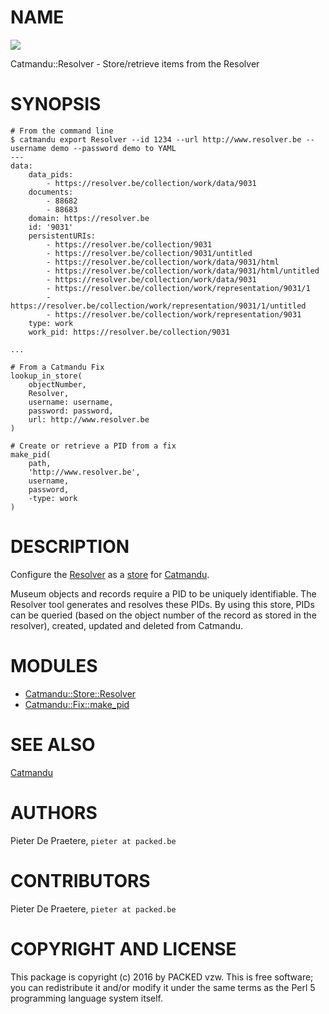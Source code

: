 # NAME

<div>
    <a href="https://travis-ci.org/PACKED-vzw/Catmandu-Store-Resolver"><img src="https://travis-ci.org/PACKED-vzw/Catmandu-Store-Resolver.svg?branch=master"></a>
</div>

Catmandu::Resolver - Store/retrieve items from the Resolver

# SYNOPSIS

    # From the command line
    $ catmandu export Resolver --id 1234 --url http://www.resolver.be --username demo --password demo to YAML
    ---
    data:
        data_pids:
            - https://resolver.be/collection/work/data/9031
        documents:
            - 88682
            - 88683
        domain: https://resolver.be
        id: '9031'
        persistentURIs:
            - https://resolver.be/collection/9031
            - https://resolver.be/collection/9031/untitled
            - https://resolver.be/collection/work/data/9031/html
            - https://resolver.be/collection/work/data/9031/html/untitled
            - https://resolver.be/collection/work/data/9031
            - https://resolver.be/collection/work/representation/9031/1
            - https://resolver.be/collection/work/representation/9031/1/untitled
            - https://resolver.be/collection/work/representation/9031
        type: work
        work_pid: https://resolver.be/collection/9031

    ...

    # From a Catmandu Fix
    lookup_in_store(
        objectNumber,
        Resolver,
        username: username,
        password: password,
        url: http://www.resolver.be
    )

    # Create or retrieve a PID from a fix
    make_pid(
        path,
        'http://www.resolver.be',
        username,
        password,
        -type: work
    )

# DESCRIPTION

Configure the [Resolver](https://github.com/PACKED-vzw/resolver) as a [store](http://librecat.org/Catmandu/#stores) for [Catmandu](http://librecat.org/).

Museum objects and records require a PID to be uniquely identifiable. The Resolver tool
generates and resolves these PIDs. By using this store, PIDs can be queried (based on
the object number of the record as stored in the resolver), created, updated and deleted
from Catmandu.

# MODULES

- [Catmandu::Store::Resolver](https://metacpan.org/pod/Catmandu::Store::Resolver)
- [Catmandu::Fix::make\_pid](https://metacpan.org/pod/Catmandu::Fix::make_pid)

# SEE ALSO

[Catmandu](https://metacpan.org/pod/Catmandu)

# AUTHORS

Pieter De Praetere, `pieter at packed.be`

# CONTRIBUTORS

Pieter De Praetere, `pieter at packed.be`

# COPYRIGHT AND LICENSE

This package is copyright (c) 2016 by PACKED vzw.
This is free software; you can redistribute it and/or modify it under the same terms as the Perl 5 programming language system itself.
